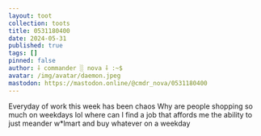 ```yaml
---
layout: toot
collection: toots
title: 0531180400
date: 2024-05-31
published: true
tags: []
pinned: false
author: ⸸ commander ░ nova ⸸ :~$
avatar: /img/avatar/daemon.jpeg
mastodon: https://mastodon.online/@cmdr_nova/0531180400
---
```


Everyday of work this week has been chaos Why are people shopping so much on weekdays lol where can I find a job that affords me the ability to just meander w*lmart and buy whatever on a weekday
